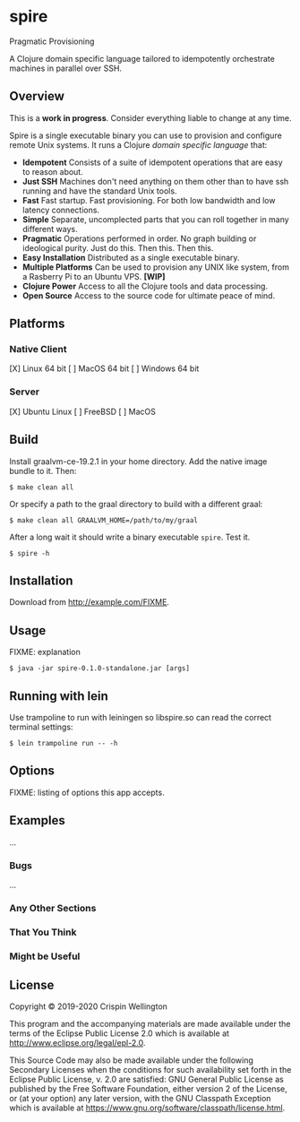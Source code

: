 # spire

Pragmatic Provisioning

A Clojure domain specific language tailored to idempotently orchestrate machines in parallel over SSH.

## Overview

This is a **work in progress**. Consider everything liable to change at any time.

Spire is a single executable binary you can use to provision and configure remote Unix systems. It runs a Clojure _domain specific language_ that:

 * **Idempotent** Consists of a suite of idempotent operations that are easy to reason about.
 * **Just SSH** Machines don't need anything on them other than to have ssh running and have the standard Unix tools.
 * **Fast** Fast startup. Fast provisioning. For both low bandwidth and low latency connections.
 * **Simple** Separate, uncomplected parts that you can roll together in many different ways.
 * **Pragmatic** Operations performed in order. No graph building or ideological purity. Just do this. Then this. Then this.
 * **Easy Installation** Distributed as a single executable binary.
 * **Multiple Platforms** Can be used to provision any UNIX like system, from a Rasberry Pi to an Ubuntu VPS. **[WIP]**
 * **Clojure Power** Access to all the Clojure tools and data processing.
 * **Open Source** Access to the source code for ultimate peace of mind.

## Platforms

### Native Client

 [X] Linux 64 bit
 [ ] MacOS 64 bit
 [ ] Windows 64 bit

### Server

 [X] Ubuntu Linux
 [ ] FreeBSD
 [ ] MacOS

## Build

Install graalvm-ce-19.2.1 in your home directory. Add the native image bundle to it. Then:

    $ make clean all

Or specify a path to the graal directory to build with a different graal:

    $ make clean all GRAALVM_HOME=/path/to/my/graal

After a long wait it should write a binary executable `spire`. Test it.

    $ spire -h

## Installation

Download from http://example.com/FIXME.

## Usage

FIXME: explanation

    $ java -jar spire-0.1.0-standalone.jar [args]

## Running with lein

Use trampoline to run with leiningen so libspire.so can read the correct terminal settings:

    $ lein trampoline run -- -h

## Options

FIXME: listing of options this app accepts.

## Examples

...

### Bugs

...

### Any Other Sections
### That You Think
### Might be Useful

## License

Copyright © 2019-2020 Crispin Wellington

This program and the accompanying materials are made available under the
terms of the Eclipse Public License 2.0 which is available at
http://www.eclipse.org/legal/epl-2.0.

This Source Code may also be made available under the following Secondary
Licenses when the conditions for such availability set forth in the Eclipse
Public License, v. 2.0 are satisfied: GNU General Public License as published by
the Free Software Foundation, either version 2 of the License, or (at your
option) any later version, with the GNU Classpath Exception which is available
at https://www.gnu.org/software/classpath/license.html.
